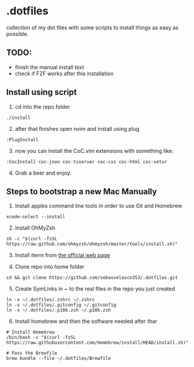 # .dotfiles
collection of my dot files with some scripts to install things as easy as possible.

## TODO:
- finish the manual install text
- check if FZF works after this installation

## Install using script
1. cd into the repo folder
```
./install
```
2. after that finishes open nvim and install using plug
```
:PlugInstall
```
3. now you can install the CoC.vim extensions with something like:
```
:CocInstall coc-json coc-tsserver coc-css coc-html coc-vetur
```

4. Grab a beer and enjoy.


## Steps to bootstrap a new Mac Manually
1. Install apples command line tools in order to use Git and Homebrew
```
xcode-select --install
```

2. Install OhMyZsh
```
sh -c "$(curl -fsSL https://raw.github.com/ohmyzsh/ohmyzsh/master/tools/install.sh)"
```

3. Install iterm from [the official web page](https://iterm2.com/)

4. Clone repo into home folder
```
cd && git clone https://github.com/sebasvelasco353/.dotfiles.git
```

5. Create SymLinks in ~ to the real files in the repo you just created
```
ln -s ~/.dotfiles/.zshrc ~/.zshrc
ln -s ~/.dotfiles/.gitconfig ~/.gitconfig
ln -s ~/.dotfiles/.p10k.zsh ~/.p10k.zsh
```

6. Install homebrew and then the software needed after thar
```
# Install Homebrew
/bin/bash -c "$(curl -fsSL https://raw.githubusercontent.com/Homebrew/install/HEAD/install.sh)"

# Pass the Brewfile
brew bundle --file ~/.dotfiles/Brewfile
```